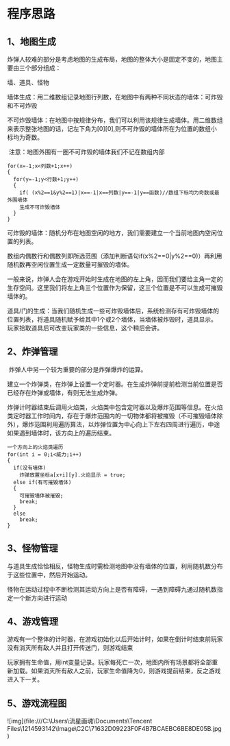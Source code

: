 # 程序思路

## 1、地图生成

炸弹人较难的部分是考虑地图的生成布局，地图的整体大小是固定不变的，地图主要由三个部分组成：

墙、道具、怪物

墙体生成：用二维数组记录地图行列数，在地图中有两种不同状态的墙体：可炸毁和不可炸毁

​	不可炸毁墙体：在地图中按规律分布，我们可以利用该规律生成墙体。用二维数组来表示整张地图的话，记左下角为[0]\[0],则不可炸毁的墙体所在为位置的数组小标均为奇数。

​	注意：地图外围有一圈不可炸毁的墙体我们不记在数组内部

```伪代码
for(x=-1;x<列数+1;x++)
{
  for(y=-1;y<行数+1;y++)
  {
    if( (x%2==1&y%2==1)|x==-1|x==列数|y==-1|y==函数)//数组下标均为奇数或最外围墙体
    生成不可炸毁墙体
  }
}
```

​	可炸毁的墙体：随机分布在地图空闲的地方，我们需要建立一个当前地图内空闲位置的列表。

数组内偶数行和偶数列即所选范围（添加判断语句if(x%2==0|y%2==0)）再利用随机数再空闲位置生成一定数量可摧毁的墙体。

​	一般来说，炸弹人会在游戏开始时生成在地图的左上角，因而我们要给主角一定的生存空间。这里我们将左上角三个位置作为保留，这三个位置是不可以生成可摧毁墙体的。



​	道具/门的生成：当我们随机生成一些可炸毁墙体后，系统检测存有可炸毁墙体的位置列表，将道具随机赋予给其中1个或2个墙体，当墙体被炸毁时，道具显示。玩家拾取道具后可改变玩家类的一些信息，这个稍后会讲。



## 2、炸弹管理

​	炸弹人中另一个较为重要的部分是炸弹爆炸的运算。

​	建立一个炸弹类，在炸弹上设置一个定时器。在生成炸弹前提前检测当前位置是否已经存在炸弹或墙体，有则无法生成炸弹。

​	炸弹计时器结束后调用火焰类，火焰类中包含定时器以及爆炸范围等信息。在火焰类定时器工作时间内，存在于爆炸范围内的一切物体都将被摧毁（不可摧毁墙体除外），爆炸范围利用遍历算法，以炸弹位置为中心向上下左右四周进行遍历，中途如果遇到墙体时，该方向上的遍历结束。

```伪代码
一个方向上的火焰类遍历
for(int i = 0;i<威力;i++)
{
  if(没有墙体)
  	炸弹放置坐标a[x+i][y].火焰显示 = true;
  else if(有可摧毁墙体)
  {
    可摧毁墙体被摧毁;
    break;
  }
  else
  	break;
}
```



## 3、怪物管理

与道具生成恰恰相反，怪物生成时需检测地图中没有墙体的位置，利用随机数分布于这些位置中，然后开始运动。	

怪物在运动过程中不断检测其运动方向上是否有障碍，一遇到障碍九通过随机数指定一个新方向进行运动



## 4、游戏管理

​	游戏有一个整体的计时器，在游戏初始化以后开始计时，如果在倒计时结束前玩家没有消灭所有敌人并且打开传送门，则游戏结束

​	玩家拥有生命值，用int变量记录。玩家每死亡一次，地图内所有场景都将全部重新加载。如果消灭所有敌人之前，玩家生命值降为0，则游戏提前结束，反之游戏进入下一关。



## 5、游戏流程图

![img](file:///C:\Users\流星画魂\Documents\Tencent Files\1214593142\Image\C2C\71632D09223F0F4B7BCAEBC6BE8DE05B.jpg)